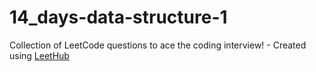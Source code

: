 # 14_days-data-structure-1
Collection of LeetCode questions to ace the coding interview! - Created using [LeetHub](https://github.com/QasimWani/LeetHub)
